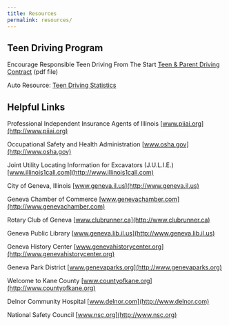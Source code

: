 ```yaml
---
title: Resources
permalink: resources/
---
```

## Teen Driving Program

Encourage Responsible Teen Driving From The Start
[Teen & Parent Driving Contract](http://via-inc.com/images/via/pdf/teen-parent-contract.pdf) (pdf file)

Auto Resource: [Teen Driving Statistics](http://www.partsgeek.com/mmparts/teen_driving_statistics.html)

## Helpful Links

Professional Independent Insurance Agents of Illinois
[www.piiai.org](http://www.piiai.org)

Occupational Safety and Health Administration
[www.osha.gov](http://www.osha.gov)

Joint Utility Locating Information for Excavators (J.U.L.I.E.)
[www.illinois1call.com](http://www.illinois1call.com)

City of Geneva, Illinois
[www.geneva.il.us](http://www.geneva.il.us)

Geneva Chamber of Commerce
[www.genevachamber.com](http://www.genevachamber.com)

Rotary Club of Geneva
[www.clubrunner.ca](http://www.clubrunner.ca)

Geneva Public Library
[www.geneva.lib.il.us](http://www.geneva.lib.il.us)

Geneva History Center
[www.genevahistorycenter.org](http://www.genevahistorycenter.org)

Geneva Park District
[www.genevaparks.org](http://www.genevaparks.org)

Welcome to Kane County
[www.countyofkane.org](http://www.countyofkane.org)

Delnor Community Hospital
[www.delnor.com](http://www.delnor.com)

National Safety Council
[www.nsc.org](http://www.nsc.org)